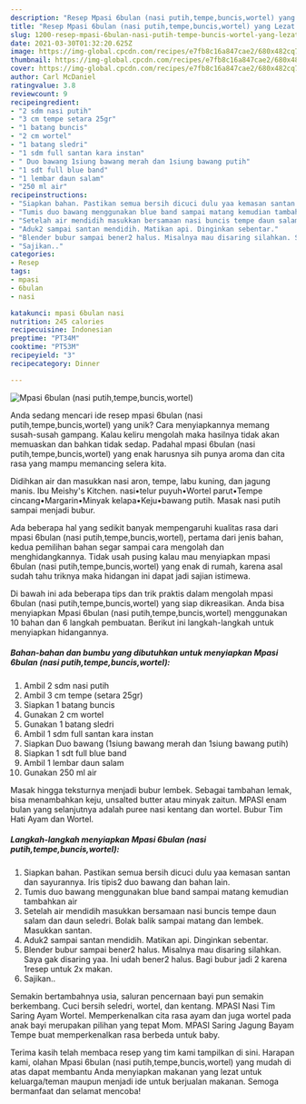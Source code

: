 ```yaml
---
description: "Resep Mpasi 6bulan (nasi putih,tempe,buncis,wortel) yang Lezat Sekali"
title: "Resep Mpasi 6bulan (nasi putih,tempe,buncis,wortel) yang Lezat Sekali"
slug: 1200-resep-mpasi-6bulan-nasi-putih-tempe-buncis-wortel-yang-lezat-sekali
date: 2021-03-30T01:32:20.625Z
image: https://img-global.cpcdn.com/recipes/e7fb8c16a847cae2/680x482cq70/mpasi-6bulan-nasi-putihtempebunciswortel-foto-resep-utama.jpg
thumbnail: https://img-global.cpcdn.com/recipes/e7fb8c16a847cae2/680x482cq70/mpasi-6bulan-nasi-putihtempebunciswortel-foto-resep-utama.jpg
cover: https://img-global.cpcdn.com/recipes/e7fb8c16a847cae2/680x482cq70/mpasi-6bulan-nasi-putihtempebunciswortel-foto-resep-utama.jpg
author: Carl McDaniel
ratingvalue: 3.8
reviewcount: 9
recipeingredient:
- "2 sdm nasi putih"
- "3 cm tempe setara 25gr"
- "1 batang buncis"
- "2 cm wortel"
- "1 batang sledri"
- "1 sdm full santan kara instan"
- " Duo bawang 1siung bawang merah dan 1siung bawang putih"
- "1 sdt full blue band"
- "1 lembar daun salam"
- "250 ml air"
recipeinstructions:
- "Siapkan bahan. Pastikan semua bersih dicuci dulu yaa kemasan santan dan sayurannya. Iris tipis2 duo bawang dan bahan lain."
- "Tumis duo bawang menggunakan blue band sampai matang kemudian tambahkan air"
- "Setelah air mendidih masukkan bersamaan nasi buncis tempe daun salam dan daun seledri. Bolak balik sampai matang dan lembek. Masukkan santan."
- "Aduk2 sampai santan mendidih. Matikan api. Dinginkan sebentar."
- "Blender bubur sampai bener2 halus. Misalnya mau disaring silahkan. Saya gak disaring yaa. Ini udah bener2 halus. Bagi bubur jadi 2 karena 1resep untuk 2x makan."
- "Sajikan.."
categories:
- Resep
tags:
- mpasi
- 6bulan
- nasi

katakunci: mpasi 6bulan nasi 
nutrition: 245 calories
recipecuisine: Indonesian
preptime: "PT34M"
cooktime: "PT53M"
recipeyield: "3"
recipecategory: Dinner

---
```



![Mpasi 6bulan (nasi putih,tempe,buncis,wortel)](https://img-global.cpcdn.com/recipes/e7fb8c16a847cae2/680x482cq70/mpasi-6bulan-nasi-putihtempebunciswortel-foto-resep-utama.jpg)

Anda sedang mencari ide resep mpasi 6bulan (nasi putih,tempe,buncis,wortel) yang unik? Cara menyiapkannya memang susah-susah gampang. Kalau keliru mengolah maka hasilnya tidak akan memuaskan dan bahkan tidak sedap. Padahal mpasi 6bulan (nasi putih,tempe,buncis,wortel) yang enak harusnya sih punya aroma dan cita rasa yang mampu memancing selera kita.

Didihkan air dan masukkan nasi aron, tempe, labu kuning, dan jagung manis. Ibu Meishy&#39;s Kitchen. nasi•telur puyuh•Wortel parut•Tempe cincang•Margarin•Minyak kelapa•Keju•bawang putih. Masak nasi putih sampai menjadi bubur.

Ada beberapa hal yang sedikit banyak mempengaruhi kualitas rasa dari mpasi 6bulan (nasi putih,tempe,buncis,wortel), pertama dari jenis bahan, kedua pemilihan bahan segar sampai cara mengolah dan menghidangkannya. Tidak usah pusing kalau mau menyiapkan mpasi 6bulan (nasi putih,tempe,buncis,wortel) yang enak di rumah, karena asal sudah tahu triknya maka hidangan ini dapat jadi sajian istimewa.


Di bawah ini ada beberapa tips dan trik praktis dalam mengolah mpasi 6bulan (nasi putih,tempe,buncis,wortel) yang siap dikreasikan. Anda bisa menyiapkan Mpasi 6bulan (nasi putih,tempe,buncis,wortel) menggunakan 10 bahan dan 6 langkah pembuatan. Berikut ini langkah-langkah untuk menyiapkan hidangannya.

<!--inarticleads1-->

##### Bahan-bahan dan bumbu yang dibutuhkan untuk menyiapkan Mpasi 6bulan (nasi putih,tempe,buncis,wortel):

1. Ambil 2 sdm nasi putih
1. Ambil 3 cm tempe (setara 25gr)
1. Siapkan 1 batang buncis
1. Gunakan 2 cm wortel
1. Gunakan 1 batang sledri
1. Ambil 1 sdm full santan kara instan
1. Siapkan  Duo bawang (1siung bawang merah dan 1siung bawang putih)
1. Siapkan 1 sdt full blue band
1. Ambil 1 lembar daun salam
1. Gunakan 250 ml air


Masak hingga teksturnya menjadi bubur lembek. Sebagai tambahan lemak, bisa menambahkan keju, unsalted butter atau minyak zaitun. MPASI enam bulan yang selanjutnya adalah puree nasi kentang dan wortel. Bubur Tim Hati Ayam dan Wortel. 

<!--inarticleads2-->

##### Langkah-langkah menyiapkan Mpasi 6bulan (nasi putih,tempe,buncis,wortel):

1. Siapkan bahan. Pastikan semua bersih dicuci dulu yaa kemasan santan dan sayurannya. Iris tipis2 duo bawang dan bahan lain.
1. Tumis duo bawang menggunakan blue band sampai matang kemudian tambahkan air
1. Setelah air mendidih masukkan bersamaan nasi buncis tempe daun salam dan daun seledri. Bolak balik sampai matang dan lembek. Masukkan santan.
1. Aduk2 sampai santan mendidih. Matikan api. Dinginkan sebentar.
1. Blender bubur sampai bener2 halus. Misalnya mau disaring silahkan. Saya gak disaring yaa. Ini udah bener2 halus. Bagi bubur jadi 2 karena 1resep untuk 2x makan.
1. Sajikan..


Semakin bertambahnya usia, saluran pencernaan bayi pun semakin berkembang. Cuci bersih seledri, wortel, dan kentang. MPASI Nasi Tim Saring Ayam Wortel. Memperkenalkan cita rasa ayam dan juga wortel pada anak bayi merupakan pilihan yang tepat Mom. MPASI Saring Jagung Bayam Tempe buat memperkenalkan rasa berbeda untuk baby. 

Terima kasih telah membaca resep yang tim kami tampilkan di sini. Harapan kami, olahan Mpasi 6bulan (nasi putih,tempe,buncis,wortel) yang mudah di atas dapat membantu Anda menyiapkan makanan yang lezat untuk keluarga/teman maupun menjadi ide untuk berjualan makanan. Semoga bermanfaat dan selamat mencoba!
